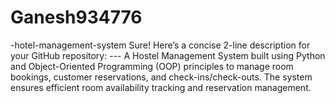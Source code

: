 # Ganesh934776
-hotel-management-system
Sure! Here’s a concise 2-line description for your GitHub repository:  ---  A Hostel Management System built using Python and Object-Oriented Programming (OOP) principles to manage room bookings, customer reservations, and check-ins/check-outs. The system ensures efficient room availability tracking and reservation management.
